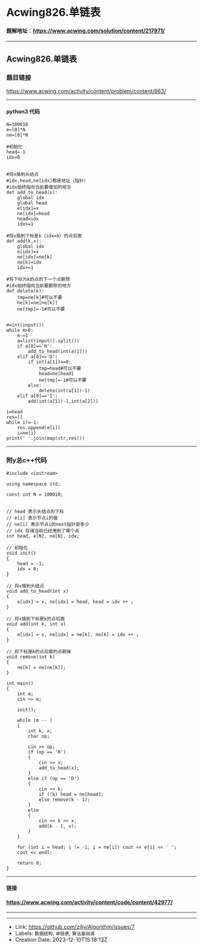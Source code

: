 # Acwing826.单链表


#### 题解地址：https://www.acwing.com/solution/content/217971/
-----------
## Acwing826.单链表

### 题目链接

https://www.acwing.com/activity/content/problem/content/863/

----------
#### python3 代码
```
N=100010
e=[0]*N
ne=[0]*N

#初始化
head=-1
idx=0


#将x插到头结点
#idx,head,ne[idx]都是地址（指针）
#idx始终指向当前要增加的地方
def add_to_head(x):
    global idx
    global head
    e[idx]=x
    ne[idx]=head
    head=idx
    idx+=1
    
#将x插到下标是k（idx=k）的点后面
def add(k,x):
    global idx
    e[idx]=x
    ne[idx]=ne[k]
    ne[k]=idx
    idx+=1

#将下标为k的点的下一个点删除
#idx始终指向当前要删除的地方
def delete(k):
    tmp=ne[k]#可以不要
    ne[k]=ne[ne[k]]
    ne[tmp]=-1#可以不要


m=int(input())
while m>0:
    m-=1
    a=list(input().split())
    if a[0]=='H':
        add_to_head(int(a[1]))
    elif a[0]=='D':
        if int(a[1])==0:
            tmp=head#可以不要
            head=ne[head]
            ne[tmp]=-1#可以不要
        else:
            delete(int(a[1])-1)
    elif a[0]=='I':
        add(int(a[1])-1,int(a[2]))
        
i=head
res=[]
while i!=-1:
    res.append(e[i])
    i=ne[i]
print(' '.join(map(str,res)))

```

----------
### 附y总c++代码
```
#include <iostream>

using namespace std;

const int N = 100010;


// head 表示头结点的下标
// e[i] 表示节点i的值
// ne[i] 表示节点i的next指针是多少
// idx 存储当前已经用到了哪个点
int head, e[N], ne[N], idx;

// 初始化
void init()
{
    head = -1;
    idx = 0;
}

// 将x插到头结点
void add_to_head(int x)
{
    e[idx] = x, ne[idx] = head, head = idx ++ ;
}

// 将x插到下标是k的点后面
void add(int k, int x)
{
    e[idx] = x, ne[idx] = ne[k], ne[k] = idx ++ ;
}

// 将下标是k的点后面的点删掉
void remove(int k)
{
    ne[k] = ne[ne[k]];
}

int main()
{
    int m;
    cin >> m;

    init();

    while (m -- )
    {
        int k, x;
        char op;

        cin >> op;
        if (op == 'H')
        {
            cin >> x;
            add_to_head(x);
        }
        else if (op == 'D')
        {
            cin >> k;
            if (!k) head = ne[head];
            else remove(k - 1);
        }
        else
        {
            cin >> k >> x;
            add(k - 1, x);
        }
    }

    for (int i = head; i != -1; i = ne[i]) cout << e[i] << ' ';
    cout << endl;

    return 0;
}
```
-------------
#### 链接

#### https://www.acwing.com/activity/content/code/content/42977/
-------------

---

* Link: https://github.com/zjljy/Algorithm/issues/7
* Labels: `数据结构`, `单链表`, `算法基础课`
* Creation Date: 2023-12-10T15:18:13Z
